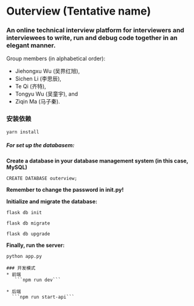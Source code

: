 # Outerview (Tentative name)
### An online technical interview platform for interviewers and interviewees to write, run and debug code together in an elegant manner.

Group members (in alphabetical order): 
+ Jiehongxu Wu (吴界红旭), 
+ Sichen Li (李思辰), 
+ Te Qi (齐特), 
+ Tongyu Wu (吴童宇), and 
+ Ziqin Ma (马子秦). 



### 安装依赖

```yarn install ```

##### For set up the databasem:

**Create a database in your database management system (in this case, MySQL)**
```
CREATE DATABASE outerview;
```
**Remember to change the password in __init__.py!**

**Initialize and migrate the database:** 
```shell
flask db init
```
```shell
flask db migrate
```
```shell
flask db upgrade
```
**Finally, run the server:** 
```shell
python app.py

### 开发模式
* 前端
   ```npm run dev```

* 后端
  ```npm run start-api```
